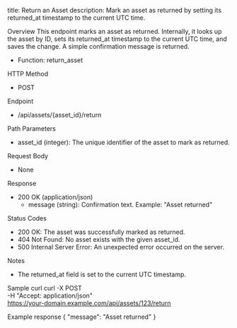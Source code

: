 title: Return an Asset
description: Mark an asset as returned by setting its returned_at timestamp to the current UTC time.

Overview
This endpoint marks an asset as returned. Internally, it looks up the asset by ID, sets its returned_at timestamp to the current UTC time, and saves the change. A simple confirmation message is returned.

- Function: return_asset

HTTP Method
- POST

Endpoint
- /api/assets/{asset_id}/return

Path Parameters
- asset_id (integer): The unique identifier of the asset to mark as returned.

Request Body
- None

Response
- 200 OK (application/json)
  - message (string): Confirmation text. Example: "Asset returned"

Status Codes
- 200 OK: The asset was successfully marked as returned.
- 404 Not Found: No asset exists with the given asset_id.
- 500 Internal Server Error: An unexpected error occurred on the server.

Notes
- The returned_at field is set to the current UTC timestamp.

Sample curl
    curl -X POST \
      -H "Accept: application/json" \
      https://your-domain.example.com/api/assets/123/return

Example response
    {
      "message": "Asset returned"
    }